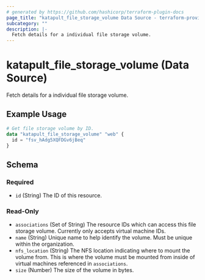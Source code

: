 ```yaml
---
# generated by https://github.com/hashicorp/terraform-plugin-docs
page_title: "katapult_file_storage_volume Data Source - terraform-provider-katapult"
subcategory: ""
description: |-
  Fetch details for a individual file storage volume.
---
```


# katapult_file_storage_volume (Data Source)

Fetch details for a individual file storage volume.

## Example Usage

```terraform
# Get file storage volume by ID.
data "katapult_file_storage_volume" "web" {
  id = "fsv_hAdg5XQFDGv6jBeq"
}
```

<!-- schema generated by tfplugindocs -->
## Schema

### Required

- `id` (String) The ID of this resource.

### Read-Only

- `associations` (Set of String) The resource IDs which can access this file storage volume. Currently only accepts virtual machine IDs.
- `name` (String) Unique name to help identify the volume. Must be unique within the organization.
- `nfs_location` (String) The NFS location indicating where to mount the volume from. This is where the volume must be mounted from inside of virtual machines referenced in `associations`.
- `size` (Number) The size of the volume in bytes.


